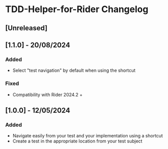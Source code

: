 <!-- Keep a Changelog guide -> https://keepachangelog.com -->

# TDD-Helper-for-Rider Changelog

## [Unreleased]

## [1.1.0] - 20/08/2024
### Added
* Select "test navigation" by default when using the shortcut
### Fixed
* Compatibility with Rider 2024.2 +

## [1.0.0] - 12/05/2024
### Added
* Navigate easily from your test and your implementation using a shortcut
* Create a test in the appropriate location from your test subject
